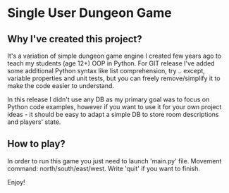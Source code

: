 # Single User Dungeon Game

## Why I've created this project?
It's a variation of simple dungeon game engine I created few years ago to teach my students (age 12+) OOP in Python. For GIT release I've added some additional Python syntax like list comprehension, try .. except, variable properties and unit tests, but you can freely remove/simplify it to make the code easier to understand.

In this release I didn't use any DB as my primary goal was to focus on Python code examples, however if you want to use it for your own project ideas - it should be easy to adapt a simple DB to store room descriptions and players' state.

## How to play?
In order to run this game you just need to launch 'main.py' file. Movement command: north/south/east/west. Write 'quit' if you want to finish.

Enjoy!
